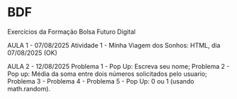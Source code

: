 # BDF
Exercícios da Formação Bolsa Futuro Digital

AULA 1 - 07/08/2025
Atividade 1 - Minha Viagem dos Sonhos: HTML, dia 07/08/2025 (OK)

AULA 2 - 12/08/2025
Problema 1 - Pop Up: Escreva seu nome;
Problema 2 - Pop up: Média da soma entre dois números solicitados pelo usuario;
Problema 3 - 
Problema 4 - 
Problema 5 - Pop Up: 0 ou 1 (usando math.random).



